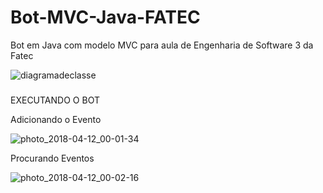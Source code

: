 
# Bot-MVC-Java-FATEC
Bot em Java com modelo MVC para aula de Engenharia de Software 3 da Fatec



![diagramadeclasse](https://user-images.githubusercontent.com/31158250/39105579-257bbbfe-468d-11e8-8081-891d1902adef.JPG)



###
EXECUTANDO O BOT

Adicionando o Evento

![photo_2018-04-12_00-01-34](https://user-images.githubusercontent.com/31158250/39105616-471eecc2-468d-11e8-9aa0-e3992514cb41.jpg)



Procurando Eventos

![photo_2018-04-12_00-02-16](https://user-images.githubusercontent.com/31158250/39105642-5f994ff4-468d-11e8-8b9a-29f00a34891d.jpg)
